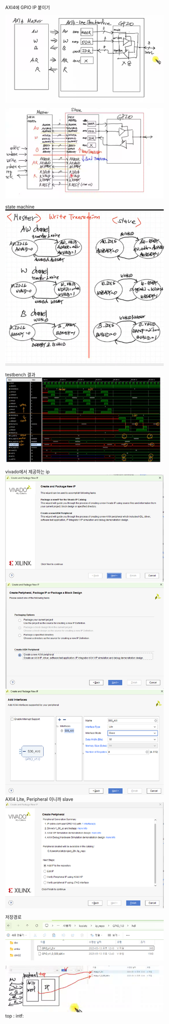 AXI4에 GPIO IP 붙이기

![alt text](schematic.png)

![alt text](schematic2.png)


state machine
![alt text](state_machine.png)


testbench 결과
[](tb_AXI4_Lite_GPIO.sv)
![alt text]({99A77735-0088-42C1-8721-8EFD6C1A10F4}.png)



vivado에서 제공하는 ip
![alt text]({59F700C8-56F4-4C1E-995A-CD74644E5FC6}.png)
![alt text]({65CAFC5B-4511-41B7-896D-61DB4EE25BFC}.png)
![alt text]({BCD7AA27-D2CD-4670-9C5D-B9FF814BA75E}.png)
AXI4 Lite, Peripheral 이니까 slave
![alt text]({0EE33B10-92BD-40BA-8C4C-5AB56CD29B76}.png)

저장경로
![alt text]({9E46D1B5-6791-405B-A27B-2028F1D2D642}.png)


![alt text]({8C46DA40-8379-4875-A637-FA6276C53A34}.png)
top : [](GPIO_v1_0.v)
intf: [](GPIO_v1_0_S00_AXI.v)